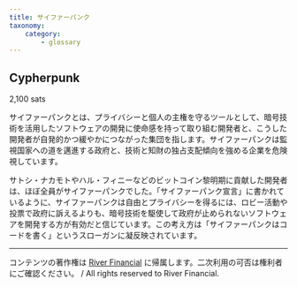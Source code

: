 ```yaml
---
title: サイファーパンク
taxonomy:
    category:
        - glossary
---
```


## Cypherpunk
2,100 sats

サイファーパンクとは、プライバシーと個人の主権を守るツールとして、暗号技術を活用したソフトウェアの開発に使命感を持って取り組む開発者と、こうした開発者が自発的かつ緩やかにつながった集団を指します。サイファーパンクは監視国家への道を邁進する政府と、技術と知財の独占支配傾向を強める企業を危険視しています。

サトシ・ナカモトやハル・フィニーなどのビットコイン黎明期に貢献した開発者は、ほぼ全員がサイファーパンクでした。「サイファーパンク宣言」に書かれているように、サイファーパンクは自由とプライバシーを得るには、ロビー活動や投票で政府に訴えるよりも、暗号技術を駆使して政府が止められないソフトウェアを開発する方が有効だと信じています。この考え方は「サイファーパンクはコードを書く」というスローガンに凝反映されています。

---
コンテンツの著作権は [River Financial](https://river.com/) に帰属します。二次利用の可否は権利者にご確認ください。 / All rights reserved to River Financial.
